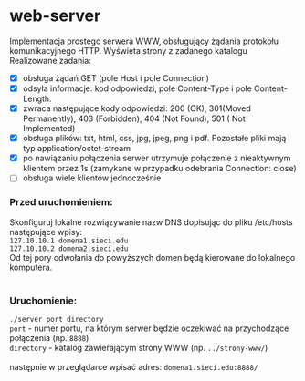 # web-server
Implementacja prostego serwera WWW, obsługujący żądania protokołu komunikacyjnego HTTP. Wyświeta strony z zadanego katalogu</br>
Realizowane zadania:
- [x] obsługa żądań GET (pole Host i pole Connection)
- [x] odsyła informacje: kod odpowiedzi, pole Content-Type i pole Content-Length.
- [x] zwraca następujące kody odpowiedzi: 200 (OK), 301(Moved Permanently), 403 (Forbidden), 404 (Not Found), 501 ( Not Implemented)
- [x] obsługa plików: txt, html, css, jpg, jpeg, png i pdf. Pozostałe pliki mają typ application/octet-stream
- [x] po nawiązaniu połączenia serwer utrzymuje połączenie z nieaktywnym klientem przez 1s (zamykane w przypadku odebrania Connection: close)
- [ ] obsługa wiele klientów jednocześnie

### Przed uruchomieniem: 
Skonfiguruj lokalne rozwiązywanie nazw DNS dopisując do pliku /etc/hosts następujące wpisy: </br>
`127.10.10.1 domena1.sieci.edu` </br>
`127.10.10.2 domena2.sieci.edu` </br>
Od tej pory odwołania do powyższych domen będą kierowane do lokalnego komputera. </br>
 </br>
### Uruchomienie:
`./server port directory` </br>
`port` - numer portu, na którym serwer będzie oczekiwać na przychodzące połączenia (np. `8888`) </br>
`directory` - katalog zawierającym strony WWW (np. `../strony-www/`) </br>
 </br>
następnie w przeglądarce wpisać adres: `domena1.sieci.edu:8888/` </br>
